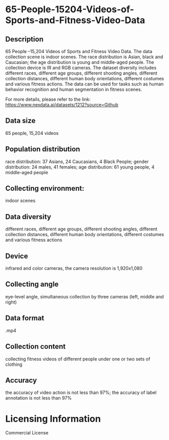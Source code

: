 # 65-People-15204-Videos-of-Sports-and-Fitness-Video-Data

## Description
65 People –15,204 Videos of Sports and Fitness Video Data. The data collection scene is indoor scenes. The race distribution is Asian, black and Caucasian; the age distribution is young and middle-aged people. The collection device is IR and RGB cameras. The dataset diversity includes different races, different age groups, different shooting angles, different collection distances, different human body orientations, different costumes and various fitness actions. The data can be used for tasks such as human behavior recognition and human segmentation in fitness scenes.

For more details, please refer to the link: https://www.nexdata.ai/datasets/1212?source=Github


## Data size
65 people, 15,204 videos
## Population distribution
race distribution: 37 Asians, 24 Caucasians, 4 Black People; gender distribution: 24 males, 41 females; age distribution: 61 young people, 4 middle-aged people
## Collecting environment:
indoor scenes
## Data diversity
different races, different age groups, different shooting angles, different collection distances, different human body orientations, different costumes and various fitness actions
## Device
infrared and color cameras, the camera resolution is 1,920x1,080
## Collecting angle
eye-level angle, simultaneous collection by three cameras (left, middle and right)
## Data format
.mp4
## Collection content
collecting fitness videos of different people under one or two sets of clothing
## Accuracy
the accuracy of video action is not less than 97%; the accuracy of label annotation is not less than 97%
# Licensing Information
Commercial License
